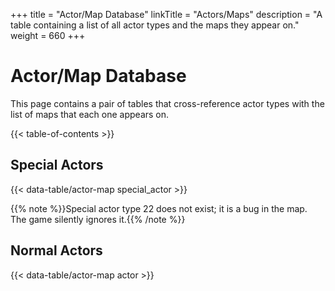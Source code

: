 +++
title = "Actor/Map Database"
linkTitle = "Actors/Maps"
description = "A table containing a list of all actor types and the maps they appear on."
weight = 660
+++

# Actor/Map Database

This page contains a pair of tables that cross-reference actor types with the list of maps that each one appears on.

{{< table-of-contents >}}

## Special Actors

{{< data-table/actor-map special_actor >}}

{{% note %}}Special actor type 22 does not exist; it is a bug in the map. The game silently ignores it.{{% /note %}}

## Normal Actors

{{< data-table/actor-map actor >}}
